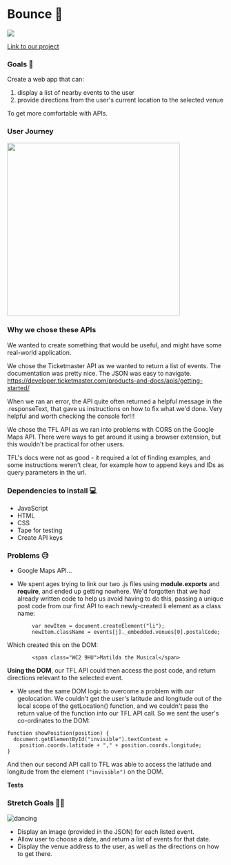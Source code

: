 # Bounce 🎉
![](https://media1.tenor.com/images/74af153c37829c49fa897a5160713549/tenor.gif?itemid=4096707)

[Link to our project](https://fac-15.github.io/events-api/)

### Goals 🥅

Create a web app that can: 
1. display a list of nearby events to the user
2. provide directions from the user's current location to the selected venue

To get more comfortable with APIs.


### User Journey 

<img src = "https://user-images.githubusercontent.com/41472850/48621839-bd9aaa00-e99c-11e8-82b1-a0d22475823c.png" width="400px">


### Why we chose these APIs

We wanted to create something that would be useful, and might have some real-world application. 

We chose the Ticketmaster API as we wanted to return a list of events. The documentation was pretty nice. The JSON was easy to navigate. https://developer.ticketmaster.com/products-and-docs/apis/getting-started/

When we ran an error, the API quite often returned a helpful message in the .responseText, that gave us instructions on how to fix what we'd done. Very helpful and worth checking the console for!!!

We chose the TFL API as we ran into problems with CORS on the Google Maps API. There were ways to get around it using a browser extension, but this wouldn't be practical for other users. 

TFL's docs were not as good - it required a lot of finding examples, and some instructions weren't clear, for example how to append keys and IDs as query parameters in the url.

### Dependencies to install 💻

- JavaScript
- HTML
- CSS
- Tape for testing
- Create API keys 


### Problems 😥 

- Google Maps API...

- We spent ages trying to link our two .js files using **module.exports** and **require**, and ended up getting nowhere. We'd forgotten that we had already written code to help us avoid having to do this, passing a unique post code from our first API to each newly-created li element as a class name: 

```
        var newItem = document.createElement("li");
        newItem.className = events[j]._embedded.venues[0].postalCode;
```
Which created this on the DOM:

```
        <span class="WC2 9HU">Matilda the Musical</span>

```
**Using the DOM**, our TFL API could then access the post code, and return directions relevant to the selected event.

- We used the same DOM logic to overcome a problem with our geolocation. We couldn't get the user's latitude and longitude out of the local scope of the getLocation() function, and we couldn't pass the return value of the function into our TFL API call. So we sent the user's co-ordinates to the DOM: 

```
function showPosition(position) {
  document.getElementById("invisible").textContent =
    position.coords.latitude + "," + position.coords.longitude;
}
```
And then our second API call to TFL was able to access the latitude and longitude from the element ``` ("invisible") ``` on the DOM.

**Tests** 

### Stretch Goals 🏃🥅
![dancing](https://media.giphy.com/media/jn4N059jwA2UE/giphy.gif)

- Display an image (provided in the JSON) for each listed event.
- Allow user to choose a date, and return a list of events for that date.
- Display the venue address to the user, as well as the directions on how to get there. 

